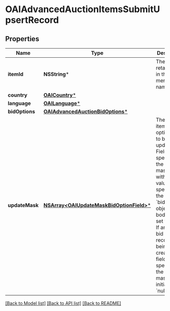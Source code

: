 # OAIAdvancedAuctionItemsSubmitUpsertRecord

## Properties
Name | Type | Description | Notes
------------ | ------------- | ------------- | -------------
**itemId** | **NSString*** | The catalog retail item id in the merchant namespace | 
**country** | [**OAICountry***](OAICountry.md) |  | 
**language** | [**OAILanguage***](OAILanguage.md) |  | 
**bidOptions** | [**OAIAdvancedAuctionBidOptions***](OAIAdvancedAuctionBidOptions.md) |  | 
**updateMask** | [**NSArray&lt;OAIUpdateMaskBidOptionField&gt;***](OAIUpdateMaskBidOptionField.md) | The list of item bid option fields to be set or updated. Fields specified in the updated mask without a value specified in the &#x60;bid_options&#x60; object in the body will be set to &#x60;null&#x60;. If an item bid option record is being created, fields not specified in the update mask will be initialized to &#x60;null&#x60;. | 

[[Back to Model list]](../README.md#documentation-for-models) [[Back to API list]](../README.md#documentation-for-api-endpoints) [[Back to README]](../README.md)


